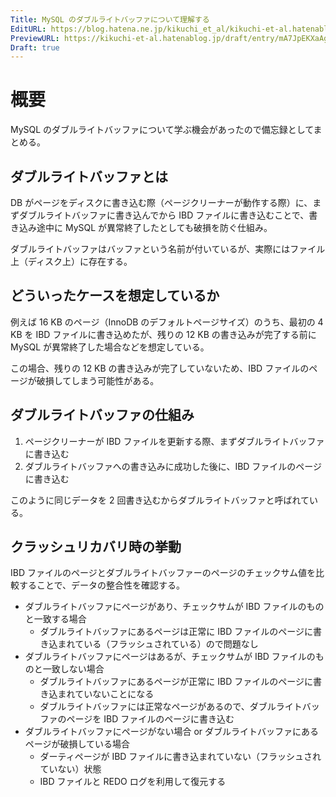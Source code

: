 ```yaml
---
Title: MySQL のダブルライトバッファについて理解する
EditURL: https://blog.hatena.ne.jp/kikuchi_et_al/kikuchi-et-al.hatenablog.jp/atom/entry/6802418398540616872
PreviewURL: https://kikuchi-et-al.hatenablog.jp/draft/entry/mA7JpEKXaAgiHYgqWI-dQTWfYcE
Draft: true
---
```


# 概要

MySQL のダブルライトバッファについて学ぶ機会があったので備忘録としてまとめる。

## ダブルライトバッファとは

DB がページをディスクに書き込む際（ページクリーナーが動作する際）に、まずダブルライトバッファに書き込んでから IBD ファイルに書き込むことで、書き込み途中に MySQL が異常終了したとしても破損を防ぐ仕組み。

ダブルライトバッファはバッファという名前が付いているが、実際にはファイル上（ディスク上）に存在する。

## どういったケースを想定しているか

例えば 16 KB のページ（InnoDB のデフォルトページサイズ）のうち、最初の 4 KB を IBD ファイルに書き込めたが、残りの 12 KB の書き込みが完了する前に MySQL が異常終了した場合などを想定している。

この場合、残りの 12 KB の書き込みが完了していないため、IBD ファイルのページが破損してしまう可能性がある。

## ダブルライトバッファの仕組み

1. ページクリーナーが IBD ファイルを更新する際、まずダブルライトバッファに書き込む
2. ダブルライトバッファへの書き込みに成功した後に、IBD ファイルのページに書き込む

このように同じデータを 2 回書き込むからダブルライトバッファと呼ばれている。

## クラッシュリカバリ時の挙動

IBD ファイルのページとダブルライトバッファーのページのチェックサム値を比較することで、データの整合性を確認する。

- ダブルライトバッファにページがあり、チェックサムが IBD ファイルのものと一致する場合
  - ダブルライトバッファにあるページは正常に IBD ファイルのページに書き込まれている（フラッシュされている）ので問題なし
- ダブルライトバッファにページはあるが、チェックサムが IBD ファイルのものと一致しない場合
  - ダブルライトバッファにあるページが正常に IBD ファイルのページに書き込まれていないことになる
  - ダブルライトバッファには正常なページがあるので、ダブルライトバッファのページを IBD ファイルのページに書き込む
- ダブルライトバッファにページがない場合 or ダブルライトバッファにあるページが破損している場合
  - ダーティページが IBD ファイルに書き込まれていない（フラッシュされていない）状態
  - IBD ファイルと REDO ログを利用して復元する

